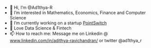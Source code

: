 - 👋 Hi, I’m @Ad1thya-R
- 👀 I’m interested in Mathematics, Economics, Finance and Computer Science
- 🌱 I’m currently working on a startup [PointSwitch](https://pointswitch.xyz)
- 💞️ Love Data Science & Fintech
- 📫 How to reach me: Message me on Linkedin @ www.linkedin.com/in/adithya-ravichandran/ or twitter @ad1thya_r

<!---
Ad1thya-R/Ad1thya-R is a ✨ special ✨ repository because its `README.md` (this file) appears on your GitHub profile.
You can click the Preview link to take a look at your changes.
--->
